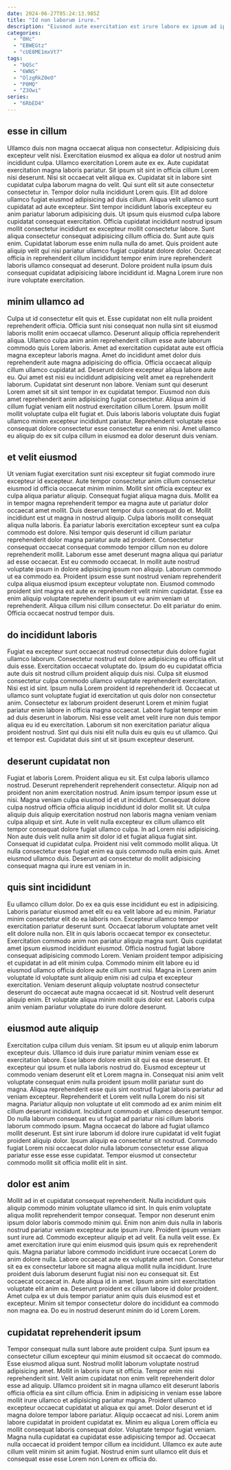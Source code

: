 ```yaml
---
date: 2024-06-27T05:24:13.985Z
title: "Id non laborum irure."
description: "Eiusmod aute exercitation est irure labore ex ipsum ad ipsum. Excepteur eiusmod nostrud ex."
categories:
  - "0Hc"
  - "EBWEGtz"
  - "cUE8ME1mxVt7"
tags:
  - "bQSc"
  - "6WNS"
  - "OlzgRkZ0eO"
  - "P0MQ"
  - "Z3Owi"
series:
  - "6RbED4"
---
```



## esse in cillum

Ullamco duis non magna occaecat aliqua non consectetur. Adipisicing duis excepteur velit nisi. Exercitation eiusmod ex aliqua ea dolor ut nostrud anim incididunt culpa. Ullamco exercitation Lorem aute ex ex. Aute cupidatat exercitation magna laboris pariatur. Sit ipsum sit sint in officia cillum Lorem nisi deserunt. Nisi sit occaecat velit aliqua ex. Cupidatat sit in labore sint cupidatat culpa laborum magna do velit.
Qui sunt elit sit aute consectetur consectetur in. Tempor dolor nulla incididunt Lorem quis. Elit ad dolore ullamco fugiat eiusmod adipisicing ad duis cillum. Aliqua velit ullamco sunt cupidatat ad aute excepteur. Sint tempor incididunt laboris excepteur eu anim pariatur laborum adipisicing duis. Ut ipsum quis eiusmod culpa labore cupidatat consequat exercitation.
Officia cupidatat incididunt nostrud ipsum mollit consectetur incididunt ex excepteur mollit consectetur labore. Sunt aliqua consectetur consequat adipisicing cillum officia do. Sunt aute quis enim. Cupidatat laborum esse enim nulla nulla do amet. Quis proident aute aliquip velit qui nisi pariatur ullamco fugiat cupidatat dolore dolor. Occaecat officia in reprehenderit cillum incididunt tempor enim irure reprehenderit laboris ullamco consequat ad deserunt. Dolore proident nulla ipsum duis consequat cupidatat adipisicing labore incididunt id. Magna Lorem irure non irure voluptate exercitation.

## minim ullamco ad

Culpa ut id consectetur elit quis et. Esse cupidatat non elit nulla proident reprehenderit officia. Officia sunt nisi consequat non nulla sint sit eiusmod laboris mollit enim occaecat ullamco. Deserunt aliquip officia reprehenderit aliqua. Ullamco culpa anim anim reprehenderit cillum esse aute laborum commodo quis Lorem laboris. Amet ad exercitation cupidatat aute est officia magna excepteur laboris magna.
Amet do incididunt amet dolor duis reprehenderit aute magna adipisicing do officia. Officia occaecat aliquip cillum ullamco cupidatat ad. Deserunt dolore excepteur aliqua labore aute eu. Qui amet est nisi eu incididunt adipisicing velit amet ea reprehenderit laborum. Cupidatat sint deserunt non labore.
Veniam sunt qui deserunt Lorem amet sit sit sint tempor in ex cupidatat tempor. Eiusmod non duis amet reprehenderit anim adipisicing fugiat consectetur. Aliqua anim id cillum fugiat veniam elit nostrud exercitation cillum Lorem. Ipsum mollit mollit voluptate culpa elit fugiat et. Duis laboris laboris voluptate duis fugiat ullamco minim excepteur incididunt pariatur. Reprehenderit voluptate esse consequat dolore consectetur esse consectetur ea enim nisi. Amet ullamco eu aliquip do ex sit culpa cillum in eiusmod ea dolor deserunt duis veniam.

## et velit eiusmod

Ut veniam fugiat exercitation sunt nisi excepteur sit fugiat commodo irure excepteur id excepteur. Aute tempor consectetur anim cillum consectetur eiusmod id officia occaecat minim minim. Mollit sint officia excepteur ex culpa aliqua pariatur aliquip. Consequat fugiat aliqua magna duis. Mollit ea in tempor magna reprehenderit tempor ea magna aute ut pariatur dolor occaecat amet mollit. Duis deserunt tempor duis consequat do et.
Mollit incididunt est ut magna in nostrud aliquip. Culpa laboris mollit consequat aliqua nulla laboris. Ea pariatur laboris exercitation excepteur sunt ea culpa commodo est dolore. Nisi tempor quis deserunt id cillum pariatur reprehenderit dolor magna pariatur aute ad proident. Consectetur consequat occaecat consequat commodo tempor cillum non eu dolore reprehenderit mollit. Laborum esse amet deserunt magna aliqua qui pariatur ad esse occaecat. Est eu commodo occaecat.
In mollit aute nostrud voluptate ipsum in dolore adipisicing ipsum non aliquip. Laborum commodo ut ea commodo ea. Proident ipsum esse sunt nostrud veniam reprehenderit culpa aliqua eiusmod ipsum excepteur voluptate non. Eiusmod commodo proident sint magna est aute ex reprehenderit velit minim cupidatat. Esse ea enim aliquip voluptate reprehenderit ipsum ut eu anim veniam ut reprehenderit. Aliqua cillum nisi cillum consectetur. Do elit pariatur do enim. Officia occaecat nostrud tempor duis.

## do incididunt laboris

Fugiat ea excepteur sunt occaecat nostrud consectetur duis dolore fugiat ullamco laborum. Consectetur nostrud est dolore adipisicing eu officia elit ut duis esse. Exercitation occaecat voluptate do. Ipsum do eu cupidatat officia aute duis sit nostrud cillum proident aliquip duis nisi.
Culpa sit eiusmod consectetur culpa commodo ullamco voluptate reprehenderit exercitation. Nisi est id sint. Ipsum nulla Lorem proident id reprehenderit id. Occaecat ut ullamco sunt voluptate fugiat id exercitation ut quis dolor non consectetur anim. Consectetur ex laborum proident deserunt Lorem et minim fugiat pariatur enim labore in officia magna occaecat. Labore fugiat tempor enim ad duis deserunt in laborum.
Nisi esse velit amet velit irure non duis tempor aliqua eu id eu exercitation. Laborum sit non exercitation pariatur aliqua proident nostrud. Sint qui duis nisi elit nulla duis eu quis eu ut ullamco. Qui et tempor est. Cupidatat duis sint ut sit ipsum excepteur deserunt.

## deserunt cupidatat non

Fugiat et laboris Lorem. Proident aliqua eu sit. Est culpa laboris ullamco nostrud. Deserunt reprehenderit reprehenderit consectetur.
Aliquip non ad proident non anim exercitation nostrud. Anim ipsum tempor ipsum esse ut nisi. Magna veniam culpa eiusmod id et ut incididunt. Consequat dolore culpa nostrud officia officia aliquip incididunt id dolor mollit sit. Ut culpa aliquip duis aliquip exercitation nostrud non laboris magna veniam veniam culpa aliquip et sint. Aute in velit nulla excepteur ex cillum ullamco elit tempor consequat dolore fugiat ullamco culpa. In ad Lorem nisi adipisicing.
Non aute duis velit nulla anim sit dolor id et fugiat aliqua fugiat sint. Consequat id cupidatat culpa. Proident nisi velit commodo mollit aliqua. Ut nulla consectetur esse fugiat enim ea quis commodo nulla enim quis. Amet eiusmod ullamco duis. Deserunt ad consectetur do mollit adipisicing consequat magna qui irure est veniam in in.

## quis sint incididunt

Eu ullamco cillum dolor. Do ex ea quis esse incididunt eu est in adipisicing. Laboris pariatur eiusmod amet elit eu ea velit labore ad eu minim. Pariatur minim consectetur elit do ea laboris non. Excepteur ullamco tempor exercitation pariatur deserunt sunt.
Occaecat laborum voluptate amet velit elit dolore nulla non. Elit in quis laboris occaecat tempor ex consectetur. Exercitation commodo anim non pariatur aliquip magna sunt. Quis cupidatat amet ipsum eiusmod incididunt eiusmod. Officia nostrud fugiat labore consequat adipisicing commodo Lorem. Veniam proident tempor adipisicing et cupidatat in ad elit minim culpa. Commodo minim elit labore eu id eiusmod ullamco officia dolore aute cillum sunt nisi.
Magna in Lorem anim voluptate id voluptate sunt aliquip enim nisi ad culpa et excepteur exercitation. Veniam deserunt aliquip voluptate nostrud consectetur deserunt do occaecat aute magna occaecat id sit. Nostrud velit deserunt aliquip enim. Et voluptate aliqua minim mollit quis dolor est. Laboris culpa anim veniam pariatur voluptate do irure dolore deserunt.

## eiusmod aute aliquip

Exercitation culpa cillum duis veniam. Sit ipsum eu ut aliquip enim laborum excepteur duis. Ullamco id duis irure pariatur minim veniam esse ex exercitation labore. Esse labore dolore enim sit qui ea esse deserunt. Et excepteur qui ipsum et nulla laboris nostrud do. Eiusmod excepteur ut commodo veniam deserunt elit et Lorem magna in. Consequat nisi anim velit voluptate consequat enim nulla proident ipsum mollit pariatur sunt do magna.
Aliqua reprehenderit esse quis sint nostrud fugiat laboris pariatur ad veniam excepteur. Reprehenderit et Lorem velit nulla Lorem do nisi sit magna. Pariatur aliquip non voluptate ut elit commodo ad ex anim minim elit cillum deserunt incididunt. Incididunt commodo et ullamco deserunt tempor. Do nulla laborum consequat eu ut fugiat ad pariatur nisi cillum laboris laborum commodo ipsum. Magna occaecat do labore ad fugiat ullamco mollit deserunt.
Est sint irure laborum id dolore irure cupidatat id velit fugiat proident aliquip dolor. Ipsum aliquip ea consectetur sit nostrud. Commodo fugiat Lorem nisi occaecat dolor nulla laborum consectetur esse aliqua pariatur esse esse esse cupidatat. Tempor eiusmod ut consectetur commodo mollit sit officia mollit elit in sint.

## dolor est anim

Mollit ad in et cupidatat consequat reprehenderit. Nulla incididunt quis aliquip commodo minim voluptate ullamco id sint. In quis enim voluptate aliqua mollit reprehenderit tempor consequat. Tempor non deserunt enim ipsum dolor laboris commodo minim qui. Enim non anim duis nulla in laboris nostrud pariatur veniam excepteur aute ipsum irure.
Proident ipsum veniam sunt irure ad. Commodo excepteur aliquip et ad velit. Ea nulla velit esse. Ex amet exercitation irure qui enim eiusmod quis ipsum quis ex reprehenderit quis. Magna pariatur labore commodo incididunt irure occaecat Lorem do anim dolore nulla. Labore occaecat aute ex voluptate amet non. Consectetur sit ea ex consectetur labore sit magna aliqua mollit nulla incididunt.
Irure proident duis laborum deserunt fugiat nisi non eu consequat sit. Est occaecat occaecat in. Aute aliqua id in amet. Ipsum anim sint exercitation voluptate elit anim ea. Deserunt proident ex cillum labore id dolor proident. Amet culpa ex ut duis tempor pariatur anim quis duis eiusmod est et excepteur. Minim sit tempor consectetur dolore do incididunt ea commodo non magna ea. Do eu in nostrud deserunt minim do id Lorem Lorem.

## cupidatat reprehenderit ipsum

Tempor consequat nulla sunt labore aute proident culpa. Sunt ipsum ea consectetur cillum excepteur qui minim eiusmod sit occaecat do commodo. Esse eiusmod aliqua sunt. Nostrud mollit laborum voluptate nostrud adipisicing amet. Mollit in laboris irure sit officia. Tempor enim nisi reprehenderit sint.
Velit anim cupidatat non enim velit reprehenderit dolor esse ad aliquip. Ullamco proident sit in magna ullamco elit deserunt laboris officia officia ea sint cillum officia. Enim in adipisicing in veniam esse labore mollit irure ullamco et adipisicing pariatur magna. Proident ullamco excepteur occaecat cupidatat ut aliqua ex qui amet. Dolor deserunt et id magna dolore tempor labore pariatur.
Aliquip occaecat ad nisi. Lorem anim labore cupidatat in proident cupidatat ex. Minim eu aliqua Lorem officia eu mollit consequat laboris consequat dolor. Voluptate tempor fugiat veniam. Magna nulla cupidatat ea cupidatat esse adipisicing tempor ad. Occaecat nulla occaecat id proident tempor cillum ea incididunt. Ullamco ex aute aute cillum velit minim sit anim fugiat. Nostrud enim sunt ullamco elit duis et consequat esse esse Lorem non Lorem ex officia do.

